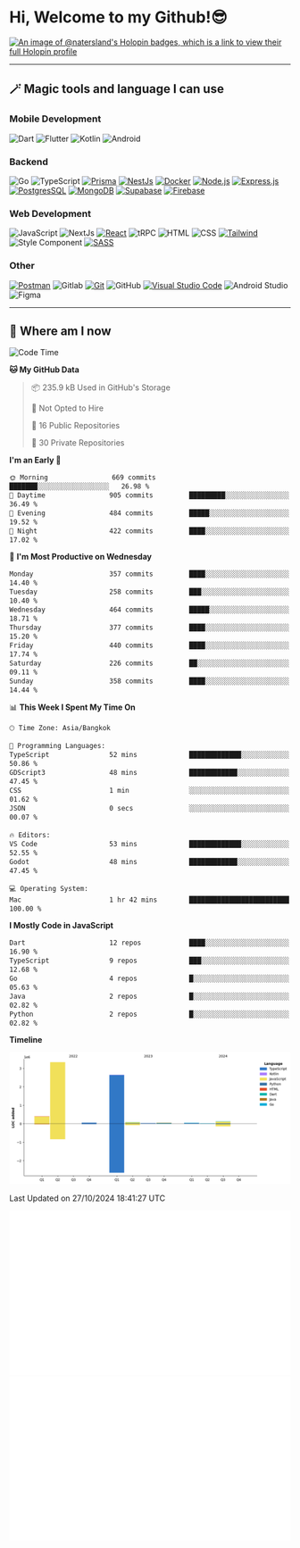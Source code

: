 # Hi, Welcome to my Github!😎

[![An image of @natersland's Holopin badges, which is a link to view their full Holopin profile](https://holopin.me/natersland)](https://holopin.io/@natersland)

---

## 🪄 Magic tools and language I can use

<h3>Mobile Development</h3>
<Span>
    <img alt="Dart" src="https://img.shields.io/badge/Dart-005394?logo=dart&logoColor=white&style=flat" /> 
    <img alt="Flutter" src="https://img.shields.io/badge/Flutter-41C8F2?logo=flutter&logoColor=white&style=flat" /> 
    <img alt="Kotlin" src="https://img.shields.io/badge/Kotlin-B125EA?logo=kotlin&logoColor=white&style=flat" />
    <img alt="Android" src="https://img.shields.io/badge/Android-2FDF85?logo=Android&logoColor=white&style=flat" />
</span>

<h3>Backend</h3>
<Span>
    <img alt="Go" src="https://img.shields.io/badge/Go-02aed9.svg?logo=go&logoColor=white" />
        <img alt="TypeScript" src="https://img.shields.io/badge/TypeScript-007ACC.svg?logo=typescript&logoColor=white" />
    <a href="#"><img alt="Prisma" src="https://img.shields.io/badge/Prisma-0D344B.svg?logo=prisma&logoColor=white"></a>
    <a href="#"><img alt="NestJs" src="https://img.shields.io/badge/Nest.js-D61F49.svg?logo=nestjs&logoColor=white"></a>
    <a href="#"><img alt="Docker" src="https://img.shields.io/badge/Docker-309AEE.svg?logo=docker&logoColor=white"></a>
    <a href="#"><img alt="Node.js" src="https://img.shields.io/badge/Node.js-43853D.svg?logo=node.js&logoColor=white"></a>
    <a href="#"><img alt="Express.js" src="https://img.shields.io/badge/Express.js-404d59.svg?logo=express&logoColor=white"></a>
        <a href="#"><img alt="PostgresSQL" src="https://custom-icon-badges.herokuapp.com/badge/PostgresSQL-2F6893.svg?logo=Postgres&logoColor=white"></a>
    <a href="#"><img alt="MongoDB" src ="https://img.shields.io/badge/MongoDB-4ea94b.svg?logo=mongodb&logoColor=white"></a>
    <a href="#"><img alt="Supabase" src="https://img.shields.io/badge/Supabase-3FCF8E.svg?logo=Supabase&logoColor=white"></a>
    <a href="#"><img alt="Firebase" src="https://img.shields.io/badge/Firebase-029BE5.svg?logo=firebase&logoColor=#029BE5"></a>
</span>

<h3>Web Development</h3>
<Span>
    <img alt="JavaScript" src="https://img.shields.io/badge/JavaScript-F7DF1E?logo=javascript&logoColor=black&style=flat" />
    <img alt="NextJs" src="https://img.shields.io/badge/Next.js-000000.svg?logo=next.js&logoColor=white" />
    <a href="#"><img alt="React" src="https://img.shields.io/badge/React-20232a.svg?logo=react&logoColor=%2361DAFB"></a>
    <img alt="tRPC" src="https://img.shields.io/badge/tRPC-3684BF.svg?logo=trpc&logoColor=white"></a>
    <img alt="HTML" src="https://img.shields.io/badge/HTML-E34F26.svg?logo=html5&logoColor=white" /> 
    <img alt="CSS" src="https://img.shields.io/badge/CSS-1572B6.svg?logo=css3&logoColor=white" />
    <a href="#"><img alt="Tailwind" src="https://img.shields.io/badge/Tailwind-38BEF8.svg?logo=TailwindCSS&logoColor=white"></a>
    <img alt="Style Component" src="https://img.shields.io/badge/-Styled%20Components-DB7093?style=flat&logo=styled-components&logoColor=white" />
    <a href="#"><img alt="SASS" src="https://img.shields.io/badge/Sass-hotpink.svg?logo=SASS&logoColor=white"></a>
</span>


<h3>Other</h3>
<span>
    <a href="#"><img alt="Postman" src="https://img.shields.io/badge/Postman-FF6C37?logo=postman&logoColor=white"></a>
    <img alt="Gitlab" src="https://img.shields.io/badge/-GitLab-D83F28?style=flat&logo=gitlab&logoColor=white" />
    <a href="#"><img alt="Git" src="https://img.shields.io/badge/Git-F05033.svg?logo=git&logoColor=white"></a>
    <img alt="GitHub" src="https://img.shields.io/badge/-Github-181717?style=flat&logo=github&logoColor=white" />
    <a href="#"><img alt="Visual Studio Code" src="https://img.shields.io/badge/Visual%20Studio%20Code-0078d7.svg?logo=visual-studio-code&logoColor=white"></a>
    <img alt="Android Studio" src="https://img.shields.io/badge/Android Studio-a4c639?logo=androidstudio&logoColor=white&style=flat" />
    <img alt="Figma" src="https://img.shields.io/badge/Figma-1794fa?logo=figma&logoColor=white&style=flat" /> 
</span>

---

## 🤔 Where am I now

<!--START_SECTION:waka-->
![Code Time](http://img.shields.io/badge/Code%20Time-682%20hrs%2054%20mins-blue)

**🐱 My GitHub Data** 

> 📦 235.9 kB Used in GitHub's Storage 
 > 
> 🚫 Not Opted to Hire
 > 
> 📜 16 Public Repositories 
 > 
> 🔑 30 Private Repositories 
 > 
**I'm an Early 🐤** 

```text
🌞 Morning                669 commits         ███████░░░░░░░░░░░░░░░░░░   26.98 % 
🌆 Daytime                905 commits         █████████░░░░░░░░░░░░░░░░   36.49 % 
🌃 Evening                484 commits         █████░░░░░░░░░░░░░░░░░░░░   19.52 % 
🌙 Night                  422 commits         ████░░░░░░░░░░░░░░░░░░░░░   17.02 % 
```
📅 **I'm Most Productive on Wednesday** 

```text
Monday                   357 commits         ████░░░░░░░░░░░░░░░░░░░░░   14.40 % 
Tuesday                  258 commits         ███░░░░░░░░░░░░░░░░░░░░░░   10.40 % 
Wednesday                464 commits         █████░░░░░░░░░░░░░░░░░░░░   18.71 % 
Thursday                 377 commits         ████░░░░░░░░░░░░░░░░░░░░░   15.20 % 
Friday                   440 commits         ████░░░░░░░░░░░░░░░░░░░░░   17.74 % 
Saturday                 226 commits         ██░░░░░░░░░░░░░░░░░░░░░░░   09.11 % 
Sunday                   358 commits         ████░░░░░░░░░░░░░░░░░░░░░   14.44 % 
```


📊 **This Week I Spent My Time On** 

```text
🕑︎ Time Zone: Asia/Bangkok

💬 Programming Languages: 
TypeScript               52 mins             █████████████░░░░░░░░░░░░   50.86 % 
GDScript3                48 mins             ████████████░░░░░░░░░░░░░   47.45 % 
CSS                      1 min               ░░░░░░░░░░░░░░░░░░░░░░░░░   01.62 % 
JSON                     0 secs              ░░░░░░░░░░░░░░░░░░░░░░░░░   00.07 % 

🔥 Editors: 
VS Code                  53 mins             █████████████░░░░░░░░░░░░   52.55 % 
Godot                    48 mins             ████████████░░░░░░░░░░░░░   47.45 % 

💻 Operating System: 
Mac                      1 hr 42 mins        █████████████████████████   100.00 % 
```

**I Mostly Code in JavaScript** 

```text
Dart                     12 repos            ████░░░░░░░░░░░░░░░░░░░░░   16.90 % 
TypeScript               9 repos             ███░░░░░░░░░░░░░░░░░░░░░░   12.68 % 
Go                       4 repos             █░░░░░░░░░░░░░░░░░░░░░░░░   05.63 % 
Java                     2 repos             █░░░░░░░░░░░░░░░░░░░░░░░░   02.82 % 
Python                   2 repos             █░░░░░░░░░░░░░░░░░░░░░░░░   02.82 % 
```



**Timeline**

![Lines of Code chart](https://raw.githubusercontent.com/natersland/natersland/master/assets/bar_graph.png)


 Last Updated on 27/10/2024 18:41:27 UTC
<!--END_SECTION:waka-->

![](https://raw.githubusercontent.com/natersland/my-github-stat/master/generated/languages.svg#gh-dark-mode-only)
![](https://raw.githubusercontent.com/natersland/my-github-stat/master/generated/overview.svg#gh-dark-mode-only)

 </br>
